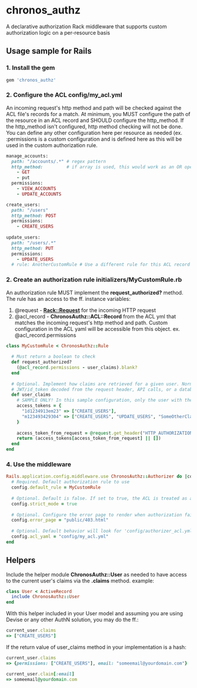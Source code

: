 # chronos_authz
A declarative authorization Rack middleware that supports custom authorization logic on a per-resource basis

## Usage sample for Rails
### 1. Install the gem
```ruby
gem 'chronos_authz'
```

### 2. Configure the ACL config/my_acl.yml
An incoming request's http method and path will be checked against the ACL file's records for a match. At minimum, you MUST configure the path of the resource in an ACL record and SHOULD configure the http_method. If the http_method isn't configured, http method checking will not be done. You can define any other configuration here per resource as needed (ex. :permissions is a custom configuration and is defined here as this will be used in the custom authorization rule.
    
```ruby
manage_accounts:
  path: "/accounts/.*" # regex pattern
  http_method:         # if array is used, this would work as an OR operation: checking if the incoming http request's method matches ANY of the configured http_method
    - GET
    - put
  permissions:
    - VIEW_ACCOUNTS
    - UPDATE_ACCOUNTS

create_users:
  path: "/users"
  http_method: POST
  permissions:
    - CREATE_USERS
    
update_users:
  path: "/users/.*"
  http_method: PUT
  permissions:
    - UPDATE_USERS
  # rule: AnotherCustomRule # Use a different rule for this ACL record
```

### 2. Create an authorization rule initializers/MyCustomRule.rb
An authorization rule MUST implement the __request_authorized?__ method. The rule has an access to the ff. instance variables:

1. @request - [__Rack::Request__](https://www.rubydoc.info/gems/rack/Rack/Request) for the incoming HTTP request
2. @acl_record - __ChronosAuthz::ACL::Record__ from the ACL yml that matches the incoming request's http method and path. Custom configuration in the ACL yaml will be accessible from this object. ex. @acl_record.permissions

```ruby
class MyCustomRule < ChronosAuthz::Rule
  
  # Must return a boolean to check
  def request_authorized?
    (@acl_record.permissions - user_claims).blank?
  end
  
  # Optional. Implement how claims are retrieved for a given user. Normally claims could be retrieved using cookies,
  # JWT/id_token decoded from the request header, API calls, or a database query. Any value returned here will be available to the ChronosAuthz::User.claims helper module as well.
  def user_claims
    # SAMPLE ONLY! In this sample configuration, only the user with the access token '1d1234913em23' would only be able to successfully send a POST request to /users. Access token 'm123493429304' bearer could both create and update a User.
    access_tokens = {
      "1d1234913em23" => ["CREATE_USERS"],
      "m123493429304" => ["CREATE_USERS", "UPDATE_USERS", "SomeOtherClaimInOtherFormat", "any-format-should-work-claim"]
    }
    
    access_token_from_request = @request.get_header("HTTP_AUTHORIZATION").gsub("Bearer ")
    return (access_tokens[access_token_from_request] || [])
  end
end
```

### 4. Use the middleware
```ruby
Rails.application.config.middleware.use ChronosAuthz::Authorizer do |config|
  # Required. Default authorization rule to use
  config.default_rule = MyCustomRule
  
  # Optional. Default is false. If set to true, the ACL is treated as a whitelist of resource paths: authorization would return a 403 error if no ACL Record has been configured for a given resource path. If set to false, authorization check will only be done to the resources configured in the ACL.
  config.strict_mode = true
  
  # Optional. Configure the error page to render when authorization fails 
  config.error_page = "public/403.html"
  
  # Optional. Default behavior will look for 'config/authorizer_acl.yml'. Configure which ACL yml to use
  config.acl_yaml = "config/my_acl.yml"
end
```

## Helpers
Include the helper module __ChronosAuthz::User__ as needed to have access to the current user's claims via the __.claims__ method.
example:
```ruby
class User < ActiveRecord
  include ChronosAuthz::User
end
```

With this helper included in your User model and assuming you are using Devise or any other AuthN solution, you may do the ff.:
```ruby
current_user.claims
=> ["CREATE_USERS"]
```

If the return value of user_claims method in your implementation is a hash:
```ruby
current_user.claims
=> {permissions: ["CREATE_USERS"], email: "someemail@yourdomain.com"}

current_user.claim[:email]
=> someemail@yourdomain.com
```



